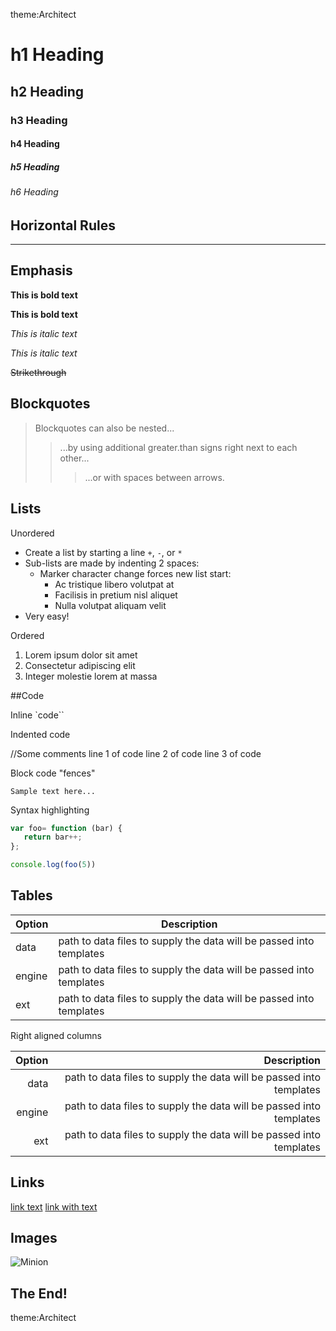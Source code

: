 theme:Architect 
# h1 Heading
## h2 Heading
### h3 Heading
#### h4 Heading
##### h5 Heading
###### h6 Heading

## Horizontal Rules


___


## Emphasis
**This is bold text**

__This is bold text__

*This is italic text*


_This is italic text_

~~Strikethrough~~


## Blockquotes


> Blockquotes can also be nested...
> >...by using additional greater.than signs right next to each other...
> > >...or with spaces between arrows.

## Lists


Unordered

+ Create a list by starting a line `+`, `-`, or `*`
+ Sub-lists are made by indenting 2 spaces:
  - Marker character change forces new list start:
    * Ac tristique libero volutpat at
    + Facilisis in pretium nisl aliquet
    - Nulla volutpat aliquam velit
+ Very easy!

Ordered

1. Lorem ipsum dolor sit amet
2. Consectetur adipiscing elit
3. Integer molestie lorem at massa

##Code

Inline `code``

Indented code

   //Some comments
   line 1 of code
   line 2 of code
   line 3 of code
   
   
Block code "fences"
   
 ````
Sample text here...
````

Syntax highlighting

```js
var foo= function (bar) {
   return bar++;
};

console.log(foo(5))
````

## Tables

| Option | Description |
|--------|-------------|
| data   | path to data files to supply the data will be passed into templates |
| engine | path to data files to supply the data will be passed into templates |
| ext    | path to data files to supply the data will be passed into templates |

 Right aligned columns
 
| Option | Description |
|-------:|------------:|
| data   | path to data files to supply the data will be passed into templates |
| engine | path to data files to supply the data will be passed into templates |
| ext    | path to data files to supply the data will be passed into templates |

## Links

[link text](htttp://dev.nodeca.com)
[link with text](htttp://nodeca.github.io/pica/demo/ "title text!")

## Images

![Minion](htttps://octodex.github.com/images/minion.png)

## The End!

theme:Architect

